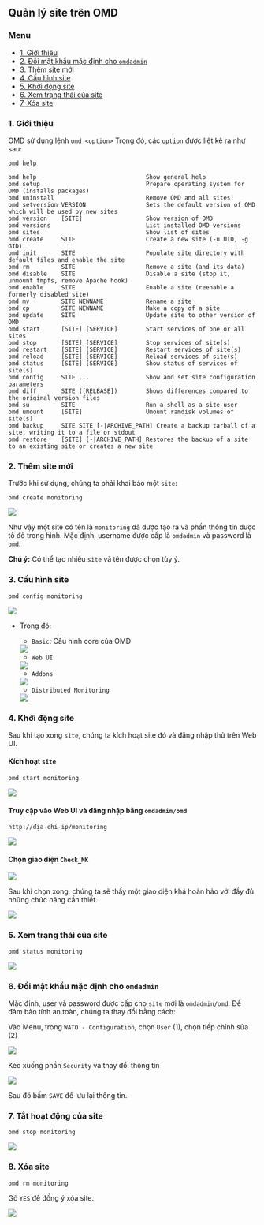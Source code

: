 ## Quản lý site trên OMD

### Menu

- [1. Giới thiệu](#1)
- [2. Đổi mật khẩu mặc định cho `omdadmin`](#2)
- [3. Thêm site mới](#3)
- [4. Cấu hình site](#4)
- [5. Khởi động site](#5)
- [6. Xem trạng thái của site](#6)
- [7. Xóa site](#7)

<a name="1" ></a>
### 1. Giới thiệu

OMD sử dụng lệnh `omd <option>`
Trong đó, các `option` được liệt kê ra như sau:

```
omd help
```

```
omd help                               Show general help
omd setup                              Prepare operating system for OMD (installs packages)
omd uninstall                          Remove OMD and all sites!
omd setversion VERSION                 Sets the default version of OMD which will be used by new sites
omd version    [SITE]                  Show version of OMD
omd versions                           List installed OMD versions
omd sites                              Show list of sites
omd create     SITE                    Create a new site (-u UID, -g GID)
omd init       SITE                    Populate site directory with default files and enable the site
omd rm         SITE                    Remove a site (and its data)
omd disable    SITE                    Disable a site (stop it, unmount tmpfs, remove Apache hook)
omd enable     SITE                    Enable a site (reenable a formerly disabled site)
omd mv         SITE NEWNAME            Rename a site
omd cp         SITE NEWNAME            Make a copy of a site
omd update     SITE                    Update site to other version of OMD
omd start      [SITE] [SERVICE]        Start services of one or all sites
omd stop       [SITE] [SERVICE]        Stop services of site(s)
omd restart    [SITE] [SERVICE]        Restart services of site(s)
omd reload     [SITE] [SERVICE]        Reload services of site(s)
omd status     [SITE] [SERVICE]        Show status of services of site(s)
omd config     SITE ...                Show and set site configuration parameters
omd diff       SITE ([RELBASE])        Shows differences compared to the original version files
omd su         SITE                    Run a shell as a site-user
omd umount     [SITE]                  Umount ramdisk volumes of site(s)
omd backup     SITE SITE [-|ARCHIVE_PATH] Create a backup tarball of a site, writing it to a file or stdout
omd restore    [SITE] [-|ARCHIVE_PATH] Restores the backup of a site to an existing site or creates a new site
```
<a name="2" ></a>
### 2. Thêm site mới

Trước khi sử dụng, chúng ta phải khai báo một `site`:

```
omd create monitoring
```

<img src="../images/3.info-site.png" />

Như vậy một site có tên là `monitoring` đã được tạo ra và phần thông tin được tô đỏ trong hình. Mặc định, username được cấp là `omdadmin` và password là `omd`.

**Chú ý:** Có thể tạo nhiều `site` và tên được chọn tùy ý.

<a name="3" ></a>
### 3. Cấu hình site

```
omd config monitoring
```

<img src="../images/22-site-config-1.png" />

- Trong đó:
	- `Basic`: Cấu hình core của OMD
	
	<img src="../images/22-site-config-basic.png" />
	
	- `Web UI`
	
	<img src="../images/22-site-config-gui.png" />
	
	- `Addons`
	
	<img src="../images/22-site-config-addons.png" />
	
	- `Distributed Monitoring`
	
	<img src="../images/22-site-config-dm.png" />

<a name="4" ></a>
### 4. Khởi động site

Sau khi tạo xong `site`, chúng ta kích hoạt site đó và đăng nhập thử trên Web UI.

#### Kích hoạt `site`
    
```
omd start monitoring
```

<img src="../images/4.active-site.png" />

#### Truy cập vào Web UI và đăng nhập bằng `omdadmin/omd`
   
```
http://địa-chỉ-ip/monitoring
```

<img src="../images/5.webui1.png" />
   
#### Chọn giao diện `Check_MK`
   
<img src="../images/6.webui2-checkmk.png" />

Sau khi chọn xong, chúng ta sẽ thấy một giao diện khá hoàn hảo với đầy đủ những chức năng cần thiết.

<img src="../images/7.webui-main.png" />

<a name="5" ></a>
### 5. Xem trạng thái của site

```
omd status monitoring
```

<img src="../images/22-site-status.png" />


<a name="6" ></a>
### 6. Đổi mật khẩu mặc định cho `omdadmin`

Mặc định, user và password được cấp cho `site` mới là `omdadmin/omd`. Để đảm bảo tính an toàn, chúng ta thay đổi bằng cách:

Vào Menu, trong `WATO - Configuration`, chọn `User` (1), chọn tiếp chỉnh sửa (2)

<img src="../images/8.paas1.png" />

Kéo xuống phần `Security` và thay đổi thông tin

<img src="../images/8.paas2.png" />

Sau đó bấm `SAVE` để lưu lại thông tin.

<a name="7" ></a>
### 7. Tắt hoạt động của site

```
omd stop monitoring
```

<img src="../images/22-site-stop.png" />

<a name="8" ></a>
### 8. Xóa site

```
omd rm monitoring
```

Gõ `YES` để đồng ý xóa site.

<img src="../images/22-site-remove.png" />

